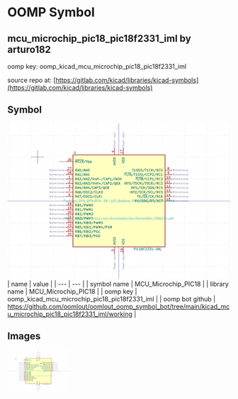 # OOMP Symbol  
## mcu_microchip_pic18_pic18f2331_iml  by arturo182  
  
oomp key: oomp_kicad_mcu_microchip_pic18_pic18f2331_iml  
  
source repo at: [https://gitlab.com/kicad/libraries/kicad-symbols](https://gitlab.com/kicad/libraries/kicad-symbols)  
## Symbol  
  
[![working.png](working_600.png)](working.png)  
| name | value | 
| --- | --- | 
| symbol name | MCU_Microchip_PIC18 | 
| library name | MCU_Microchip_PIC18 | 
| oomp key | oomp_kicad_mcu_microchip_pic18_pic18f2331_iml | 
| oomp bot github | https://github.com/oomlout/oomlout_oomp_symbol_bot/tree/main/kicad_mcu_microchip_pic18_pic18f2331_iml/working | 
## Images  
  
[![working.png](working_140.png)](working.png)  
